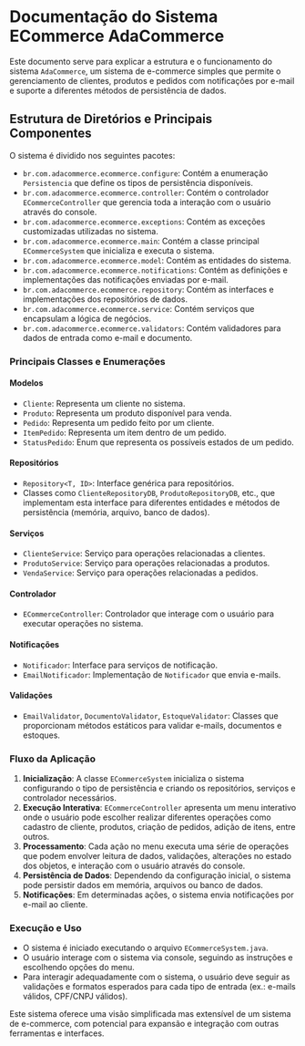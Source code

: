 # Documentação do Sistema ECommerce AdaCommerce

Este documento serve para explicar a estrutura e o funcionamento do sistema `AdaCommerce`, um sistema de e-commerce simples que permite o gerenciamento de clientes, produtos e pedidos com notificações por e-mail e suporte a diferentes métodos de persistência de dados.

## Estrutura de Diretórios e Principais Componentes

O sistema é dividido nos seguintes pacotes:

- `br.com.adacommerce.ecommerce.configure`: Contém a enumeração `Persistencia` que define os tipos de persistência disponíveis.
- `br.com.adacommerce.ecommerce.controller`: Contém o controlador `ECommerceController` que gerencia toda a interação com o usuário através do console.
- `br.com.adacommerce.ecommerce.exceptions`: Contém as exceções customizadas utilizadas no sistema.
- `br.com.adacommerce.ecommerce.main`: Contém a classe principal `ECommerceSystem` que inicializa e executa o sistema.
- `br.com.adacommerce.ecommerce.model`: Contém as entidades do sistema.
- `br.com.adacommerce.ecommerce.notifications`: Contém as definições e implementações das notificações enviadas por e-mail.
- `br.com.adacommerce.ecommerce.repository`: Contém as interfaces e implementações dos repositórios de dados.
- `br.com.adacommerce.ecommerce.service`: Contém serviços que encapsulam a lógica de negócios.
- `br.com.adacommerce.ecommerce.validators`: Contém validadores para dados de entrada como e-mail e documento.

### Principais Classes e Enumerações

#### Modelos

- `Cliente`: Representa um cliente no sistema.
- `Produto`: Representa um produto disponível para venda.
- `Pedido`: Representa um pedido feito por um cliente.
- `ItemPedido`: Representa um item dentro de um pedido.
- `StatusPedido`: Enum que representa os possíveis estados de um pedido.

#### Repositórios

- `Repository<T, ID>`: Interface genérica para repositórios.
- Classes como `ClienteRepositoryDB`, `ProdutoRepositoryDB`, etc., que implementam esta interface para diferentes entidades e métodos de persistência (memória, arquivo, banco de dados).

#### Serviços

- `ClienteService`: Serviço para operações relacionadas a clientes.
- `ProdutoService`: Serviço para operações relacionadas a produtos.
- `VendaService`: Serviço para operações relacionadas a pedidos.

#### Controlador

- `ECommerceController`: Controlador que interage com o usuário para executar operações no sistema.

#### Notificações

- `Notificador`: Interface para serviços de notificação.
- `EmailNotificador`: Implementação de `Notificador` que envia e-mails.

#### Validações

- `EmailValidator`, `DocumentoValidator`, `EstoqueValidator`: Classes que proporcionam métodos estáticos para validar e-mails, documentos e estoques.

### Fluxo da Aplicação

1. **Inicialização**: A classe `ECommerceSystem` inicializa o sistema configurando o tipo de persistência e criando os repositórios, serviços e controlador necessários.
2. **Execução Interativa**: `ECommerceController` apresenta um menu interativo onde o usuário pode escolher realizar diferentes operações como cadastro de cliente, produtos, criação de pedidos, adição de itens, entre outros.
3. **Processamento**: Cada ação no menu executa uma série de operações que podem envolver leitura de dados, validações, alterações no estado dos objetos, e interação com o usuário através do console.
4. **Persistência de Dados**: Dependendo da configuração inicial, o sistema pode persistir dados em memória, arquivos ou banco de dados.
5. **Notificações**: Em determinadas ações, o sistema envia notificações por e-mail ao cliente.

### Execução e Uso

- O sistema é iniciado executando o arquivo `ECommerceSystem.java`.
- O usuário interage com o sistema via console, seguindo as instruções e escolhendo opções do menu.
- Para interagir adequadamente com o sistema, o usuário deve seguir as validações e formatos esperados para cada tipo de entrada (ex.: e-mails válidos, CPF/CNPJ válidos).

Este sistema oferece uma visão simplificada mas extensível de um sistema de e-commerce, com potencial para expansão e integração com outras ferramentas e interfaces.